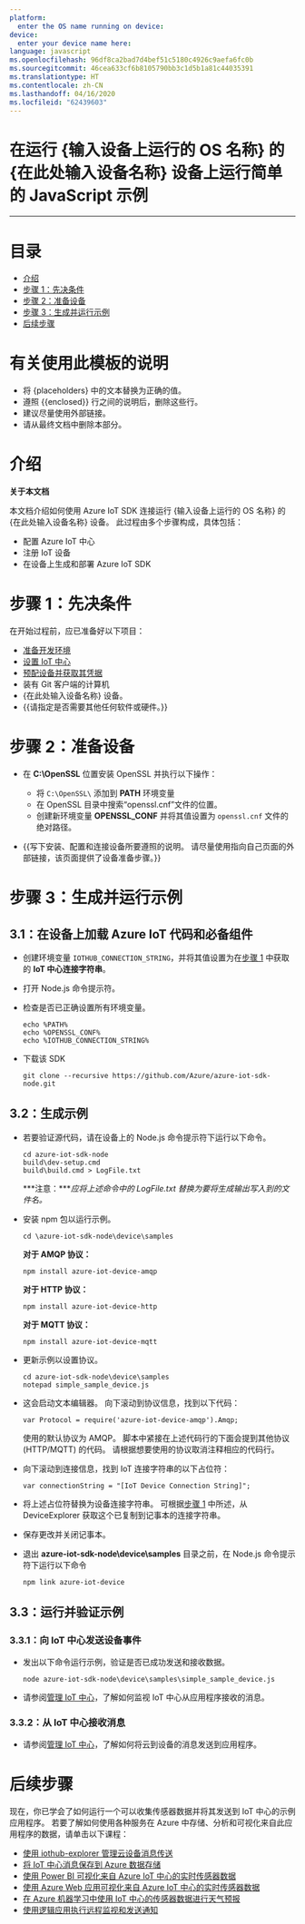 ```yaml
---
platform:
  enter the OS name running on device: 
device:
  enter your device name here: 
language: javascript
ms.openlocfilehash: 96df8ca2bad7d4bef51c5180c4926c9aefa6fc0b
ms.sourcegitcommit: 46cea633cf6b8105790bb3c1d5b1a81c44035391
ms.translationtype: HT
ms.contentlocale: zh-CN
ms.lasthandoff: 04/16/2020
ms.locfileid: "62439603"
---
```

<a name="run-a-simple-javascript-sample-on-enter-your-device-name-here-device-running-enter-the-os-name-running-on-device"></a>在运行 {输入设备上运行的 OS 名称} 的 {在此处输入设备名称} 设备上运行简单的 JavaScript 示例
===
---

# <a name="table-of-contents"></a>目录

-   [介绍](#Introduction)
-   [步骤 1：先决条件](#Prerequisites)
-   [步骤 2：准备设备](#PrepareDevice)
-   [步骤 3：生成并运行示例](#Build)
-   [后续步骤](#NextSteps)

# <a name="instructions-for-using-this-template"></a>有关使用此模板的说明

-   将 {placeholders} 中的文本替换为正确的值。
-   遵照 {{enclosed}} 行之间的说明后，删除这些行。
-   建议尽量使用外部链接。
-   请从最终文档中删除本部分。

<a name="Introduction"></a>
# <a name="introduction"></a>介绍

**关于本文档**

本文档介绍如何使用 Azure IoT SDK 连接运行 {输入设备上运行的 OS 名称} 的 {在此处输入设备名称} 设备。 此过程由多个步骤构成，具体包括：
-   配置 Azure IoT 中心
-   注册 IoT 设备
-   在设备上生成和部署 Azure IoT SDK

<a name="Prerequisites"></a>
# <a name="step-1-prerequisites"></a>步骤 1：先决条件

在开始过程前，应已准备好以下项目：


-   [准备开发环境][setup-devbox-linux]
-   [设置 IoT 中心][lnk-setup-iot-hub]
-   [预配设备并获取其凭据][lnk-manage-iot-hub]
-   装有 Git 客户端的计算机
-   {在此处输入设备名称} 设备。
-   {{请指定是否需要其他任何软件或硬件。}}

<a name="PrepareDevice"></a>
# <a name="step-2-prepare-your-device"></a>步骤 2：准备设备

-   在 **C:\OpenSSL** 位置安装 OpenSSL 并执行以下操作：
    -   将 `C:\OpenSSL\` 添加到 **PATH** 环境变量
    -   在 OpenSSL 目录中搜索“openssl.cnf”文件的位置。
    -   创建新环境变量 **OPENSSL_CONF** 并将其值设置为 `openssl.cnf` 文件的绝对路径。
    
-   {{写下安装、配置和连接设备所要遵照的说明。 请尽量使用指向自己页面的外部链接，该页面提供了设备准备步骤。}}

<a name="Build"></a>
# <a name="step-3-build-and-run-the-sample"></a>步骤 3：生成并运行示例

<a name="Load"></a>
## <a name="31-load-the-azure-iot-bits-and-prerequisites-on-device"></a>3.1：在设备上加载 Azure IoT 代码和必备组件

-   创建环境变量 `IOTHUB_CONNECTION_STRING`，并将其值设置为在[步骤 1](#Prerequisites) 中获取的 **IoT 中心连接字符串**。

-   打开 Node.js 命令提示符。
        
-   检查是否已正确设置所有环境变量。

        echo %PATH%
        echo %OPENSSL_CONF%
        echo %IOTHUB_CONNECTION_STRING%
    
-   下载该 SDK 

        git clone --recursive https://github.com/Azure/azure-iot-sdk-node.git


<a name="BuildSamples"></a>
## <a name="32-build-the-samples"></a>3.2：生成示例

-   若要验证源代码，请在设备上的 Node.js 命令提示符下运行以下命令。

        cd azure-iot-sdk-node
        build\dev-setup.cmd
        build\build.cmd > LogFile.txt

    ***注意：****应将上述命令中的 LogFile.txt 替换为要将生成输出写入到的文件名。*

-   安装 npm 包以运行示例。

        cd \azure-iot-sdk-node\device\samples

    **对于 AMQP 协议：**
    
        npm install azure-iot-device-amqp
    
    **对于 HTTP 协议：**
    
        npm install azure-iot-device-http
    
    **对于 MQTT 协议：**

        npm install azure-iot-device-mqtt   

-   更新示例以设置协议。

        cd azure-iot-sdk-node\device\samples
        notepad simple_sample_device.js

-   这会启动文本编辑器。 向下滚动到协议信息，找到以下代码：

        var Protocol = require('azure-iot-device-amqp').Amqp;
    
    使用的默认协议为 AMQP。 脚本中紧接在上述代码行的下面会提到其他协议 (HTTP/MQTT) 的代码。 
    请根据想要使用的协议取消注释相应的代码行。

-   向下滚动到连接信息，找到 IoT 连接字符串的以下占位符：

        var connectionString = "[IoT Device Connection String]";

-   将上述占位符替换为设备连接字符串。 可根据[步骤 1](#Prerequisites) 中所述，从 DeviceExplorer 获取这个已复制到记事本的连接字符串。

-   保存更改并关闭记事本。

-   退出 **azure-iot-sdk-node\device\samples** 目录之前，在 Node.js 命令提示符下运行以下命令

        npm link azure-iot-device

<a name="Run"></a>

## <a name="33-run-and-validate-the-samples"></a>3.3：运行并验证示例

### <a name="331-send-device-events-to-iot-hub"></a>3.3.1：向 IoT 中心发送设备事件

-   发出以下命令运行示例，验证是否已成功发送和接收数据。

        node azure-iot-sdk-node\device\samples\simple_sample_device.js

-   请参阅[管理 IoT 中心][lnk-manage-iot-hub]，了解如何监视 IoT 中心从应用程序接收的消息。

### <a name="332-receive-messages-from-iot-hub"></a>3.3.2：从 IoT 中心接收消息

-   请参阅[管理 IoT 中心][lnk-manage-iot-hub]，了解如何将云到设备的消息发送到应用程序。

<a name="NextSteps"></a>
# <a name="next-steps"></a>后续步骤

现在，你已学会了如何运行一个可以收集传感器数据并将其发送到 IoT 中心的示例应用程序。 若要了解如何使用各种服务在 Azure 中存储、分析和可视化来自此应用程序的数据，请单击以下课程：

-   [使用 iothub-explorer 管理云设备消息传送]
-   [将 IoT 中心消息保存到 Azure 数据存储]
-   [使用 Power BI 可视化来自 Azure IoT 中心的实时传感器数据]
-   [使用 Azure Web 应用可视化来自 Azure IoT 中心的实时传感器数据]
-   [在 Azure 机器学习中使用 IoT 中心的传感器数据进行天气预报]
-   [使用逻辑应用执行远程监视和发送通知]   

[使用 iothub-explorer 管理云设备消息传送]: https://docs.microsoft.com/en-us/azure/iot-hub/iot-hub-explorer-cloud-device-messaging
[将 IoT 中心消息保存到 Azure 数据存储]: https://docs.microsoft.com/en-us/azure/iot-hub/iot-hub-store-data-in-azure-table-storage
[使用 Power BI 可视化来自 Azure IoT 中心的实时传感器数据]: https://docs.microsoft.com/en-us/azure/iot-hub/iot-hub-live-data-visualization-in-power-bi
[使用 Azure Web 应用可视化来自 Azure IoT 中心的实时传感器数据]: https://docs.microsoft.com/en-us/azure/iot-hub/iot-hub-live-data-visualization-in-web-apps
[在 Azure 机器学习中使用 IoT 中心的传感器数据进行天气预报]: https://docs.microsoft.com/en-us/azure/iot-hub/iot-hub-weather-forecast-machine-learning
[使用逻辑应用执行远程监视和发送通知]: https://docs.microsoft.com/en-us/azure/iot-hub/iot-hub-monitoring-notifications-with-azure-logic-apps
[setup-devbox-linux]: https://github.com/Azure/azure-iot-device-ecosystem/blob/master/get_started/node-devbox-setup.md
[lnk-setup-iot-hub]: ../../setup_iothub.md
[lnk-manage-iot-hub]: ../../manage_iot_hub.md

